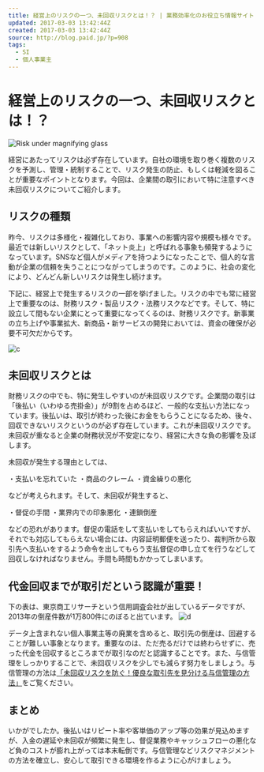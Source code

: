 ```yaml
---
title: 経営上のリスクの一つ、未回収リスクとは！？ | 業務効率化のお役立ち情報サイト「wikiPaid」
updated: 2017-03-03 13:42:44Z
created: 2017-03-03 13:42:44Z
source: http://blog.paid.jp/?p=908
tags:
  - SI
  - 個人事業主
---
```


# 経営上のリスクの一つ、未回収リスクとは！？

![Risk under magnifying glass](../_resources/99cd2200ff1735c05beb57a04fe46394.jpg)

経営にあたってリスクは必ず存在しています。自社の環境を取り巻く複数のリスクを予測し、管理・統制することで、リスク発生の防止、もしくは軽減を図ることが重要なポイントとなります。今回は、企業間の取引において特に注意すべき未回収リスクについてご紹介します。

## リスクの種類

昨今、リスクは多様化・複雑化しており、事業への影響内容や規模も様々です。最近では新しいリスクとして、「ネット炎上」と呼ばれる事象も頻発するようになっています。SNSなど個人がメディアを持つようになったことで、個人的な言動が企業の信頼を失うことにつながってしまうのです。このように、社会の変化により、どんどん新しいリスクは発生し続けます。

下記に、経営上で発生するリスクの一部を挙げました。リスクの中でも常に経営上で重要なのは、財務リスク・製品リスク・法務リスクなどです。そして、特に設立して間もない企業にとって重要になってくるのは、財務リスクです。新事業の立ち上げや事業拡大、新商品・新サービスの開発においては、資金の確保が必要不可欠だからです。

![c](../_resources/97ca5299f2a85363dfb0a3033edb3291.png)

## 未回収リスクとは

財務リスクの中でも、特に発生しやすいのが未回収リスクです。企業間の取引は「後払い（いわゆる売掛金）」が9割を占めるほど、一般的な支払い方法になっています。後払いは、取引が終わった後にお金をもらうことになるため、後々、回収できないリスクというのが必ず存在しています。これが未回収リスクです。未回収が重なると企業の財務状況が不安定になり、経営に大きな負の影響を及ぼします。

未回収が発生する理由としては、

・支払いを忘れていた
・商品のクレーム
・資金繰りの悪化

などが考えられます。そして、未回収が発生すると、

・督促の手間
・業界内での印象悪化
・連鎖倒産

などの恐れがあります。督促の電話をして支払いをしてもらえればいいですが、それでも対応してもらえない場合には、内容証明郵便を送ったり、裁判所から取引先へ支払いをするよう命令を出してもらう支払督促の申し立てを行うなどして回収しなければなりません。手間も時間もかかってしまいます。

## 代金回収までが取引だという認識が重要！

下の表は、東京商工リサーチという信用調査会社が出しているデータですが、2013年の倒産件数が1万800件にのぼると出ています。
![d](../_resources/61552e44fd0a8a89013a6d6c5ed7603d.png)

データ上含まれない個人事業主等の廃業を含めると、取引先の倒産は、回避することが難しい事象となります。重要なのは、ただ売るだけでは終わらせずに、売った代金を回収するところまでが取引なのだと認識することです。また、与信管理をしっかりすることで、未回収リスクを少しでも減らす努力をしましょう。与信管理の方法は[「未回収リスクを防ぐ！優良な取引先を見分ける与信管理の方法」](http://blog.paid.jp/?p=911)をご覧ください。

## まとめ

いかがでしたか。後払いはリピート率や客単価のアップ等の効果が見込めますが、入金の遅延や未回収が頻繁に発生し、督促業務やキャッシュフローの悪化など負のコストが膨れ上がっては本末転倒です。与信管理などリスクマネジメントの方法を確立し、安心して取引できる環境を作るように心がけましょう。